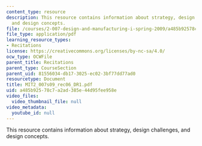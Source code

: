 ```yaml
---
content_type: resource
description: This resource contains information about strategy, design challenges,
  and design concepts.
file: /courses/2-007-design-and-manufacturing-i-spring-2009/a485b92578c7a2ad385e44d95fee958e_MIT2_007s09_rec06_DR1.pdf
file_type: application/pdf
learning_resource_types:
- Recitations
license: https://creativecommons.org/licenses/by-nc-sa/4.0/
ocw_type: OCWFile
parent_title: Recitations
parent_type: CourseSection
parent_uid: 81556034-db17-3025-ec02-3bf77dd77ad0
resourcetype: Document
title: MIT2_007s09_rec06_DR1.pdf
uid: a485b925-78c7-a2ad-385e-44d95fee958e
video_files:
  video_thumbnail_file: null
video_metadata:
  youtube_id: null
---
```

This resource contains information about strategy, design challenges, and design concepts.